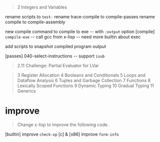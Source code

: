 > 2 Integers and Variables

rename scripts to `test-`
rename trace-compile to compile-passes
rename compile to compile-assembly

new compile command to compile to exe -- with `:output` option
[compile] `compile-exe` -- call gcc from x-lisp -- need more builtin about exec

add scripts to snapshot compiled program output

[passes] 040-select-instructions -- support `isub`

> 2.11 Challenge: Partial Evaluator for LVar

> 3 Register Allocation
> 4 Booleans and Conditionals
> 5 Loops and Dataflow Analysis
> 6 Tuples and Garbage Collection
> 7 Functions
> 8 Lexically Scoped Functions
> 9 Dynamic Typing
> 10 Gradual Typing
> 11 Generics

# improve

> Change x-lisp to improve the following code.

[builtin] improve `check-op`
[c] & [x86] improve `form-info`
